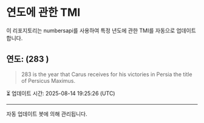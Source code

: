 
# 연도에 관한 TMI

이 리포지토리는 numbersapi를 사용하여 특정 년도에 관한 TMI를 자동으로 업데이트합니다.

## 연도: (283 )
> 283 is the year that Carus receives for his victories in Persia the title of Persicus Maximus.

⏳ 업데이트 시간: 2025-08-14 19:25:26 (UTC)

---
자동 업데이트 봇에 의해 관리됩니다.
